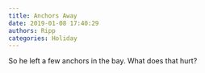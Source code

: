 ```yaml
---
title: Anchors Away
date: 2019-01-08 17:40:29
authors: Ripp
categories: Holiday
---
```


 So he left a few anchors in the bay.   What does that hurt?
